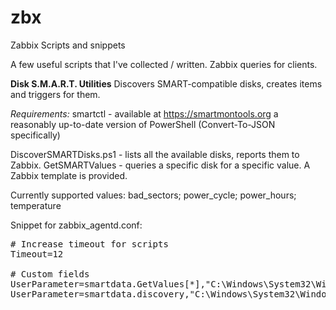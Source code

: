 # zbx
Zabbix Scripts and snippets

A few useful scripts that I've collected / written. Zabbix queries for clients.

<B>Disk S.M.A.R.T. Utilities</B>
Discovers SMART-compatible disks, creates items and triggers for them.

<I>Requirements:</I>
smartctl - available at https://smartmontools.org
a reasonably up-to-date version of PowerShell (Convert-To-JSON specifically)

DiscoverSMARTDisks.ps1 - lists all the available disks, reports them to Zabbix.
GetSMARTValues - queries a specific disk for a specific value.
A Zabbix template is provided.

Currently supported values:
 bad_sectors; power_cycle; power_hours; temperature
 
Snippet for zabbix_agentd.conf:

<pre>
# Increase timeout for scripts
Timeout=12

# Custom fields
UserParameter=smartdata.GetValues[*],"C:\Windows\System32\WindowsPowerShell\v1.0\powershell.exe" -ExecutionPolicy Bypass -File "C:\Program Files\Zabbix\Scripts\GetSMARTValues.ps1" $1 $2
UserParameter=smartdata.discovery,"C:\Windows\System32\WindowsPowerShell\v1.0\powershell.exe" -ExecutionPolicy Bypass -File "C:\Program Files\Zabbix\Scripts\DiscoverSMARTDisks.ps1"</pre>
